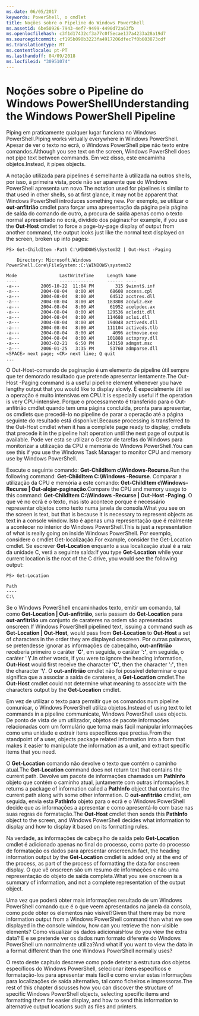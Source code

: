 ```yaml
---
ms.date: 06/05/2017
keywords: PowerShell, o cmdlet
title: Noções sobre o Pipeline do Windows PowerShell
ms.assetid: 6be50926-7943-4ef7-9499-4490d72a63fb
ms.openlocfilehash: c3f1d17432cf3a77c0f5ecae137a4233a28a19d7
ms.sourcegitcommit: cf195b090b3223fa4917206dfec7f0b603873cdf
ms.translationtype: MT
ms.contentlocale: pt-PT
ms.lasthandoff: 04/09/2018
ms.locfileid: "30951074"
---
```

# <a name="understanding-the-windows-powershell-pipeline"></a><span data-ttu-id="0c56a-103">Noções sobre o Pipeline do Windows PowerShell</span><span class="sxs-lookup"><span data-stu-id="0c56a-103">Understanding the Windows PowerShell Pipeline</span></span>
<span data-ttu-id="0c56a-104">Piping em praticamente qualquer lugar funciona no Windows PowerShell.</span><span class="sxs-lookup"><span data-stu-id="0c56a-104">Piping works virtually everywhere in Windows PowerShell.</span></span> <span data-ttu-id="0c56a-105">Apesar de ver o texto no ecrã, o Windows PowerShell pipe não texto entre comandos.</span><span class="sxs-lookup"><span data-stu-id="0c56a-105">Although you see text on the screen, Windows PowerShell does not pipe text between commands.</span></span> <span data-ttu-id="0c56a-106">Em vez disso, este encaminha objetos.</span><span class="sxs-lookup"><span data-stu-id="0c56a-106">Instead, it pipes objects.</span></span>

<span data-ttu-id="0c56a-107">A notação utilizada para pipelines é semelhante à utilizada na outros shells, por isso, à primeira vista, pode não ser aparente que do Windows PowerShell apresenta um novo.</span><span class="sxs-lookup"><span data-stu-id="0c56a-107">The notation used for pipelines is similar to that used in other shells, so at first glance, it may not be apparent that Windows PowerShell introduces something new.</span></span> <span data-ttu-id="0c56a-108">Por exemplo, se utilizar o **out-anfitrião** cmdlet para forçar uma apresentação da página pela página de saída do comando de outro, a procura de saída apenas como o texto normal apresentado no ecrã, dividido dos páginas:</span><span class="sxs-lookup"><span data-stu-id="0c56a-108">For example, if you use the **Out-Host** cmdlet to force a page-by-page display of output from another command, the output looks just like the normal text displayed on the screen, broken up into pages:</span></span>

```
PS> Get-ChildItem -Path C:\WINDOWS\System32 | Out-Host -Paging

    Directory: Microsoft.Windows PowerShell.Core\FileSystem::C:\WINDOWS\system32

Mode                LastWriteTime     Length Name
----                -------------     ------ ----
-a---        2005-10-22  11:04 PM        315 $winnt$.inf
-a---        2004-08-04   8:00 AM      68608 access.cpl
-a---        2004-08-04   8:00 AM      64512 acctres.dll
-a---        2004-08-04   8:00 AM     183808 accwiz.exe
-a---        2004-08-04   8:00 AM      61952 acelpdec.ax
-a---        2004-08-04   8:00 AM     129536 acledit.dll
-a---        2004-08-04   8:00 AM     114688 aclui.dll
-a---        2004-08-04   8:00 AM     194048 activeds.dll
-a---        2004-08-04   8:00 AM     111104 activeds.tlb
-a---        2004-08-04   8:00 AM       4096 actmovie.exe
-a---        2004-08-04   8:00 AM     101888 actxprxy.dll
-a---        2003-02-21   6:50 PM     143150 admgmt.msc
-a---        2006-01-25   3:35 PM      53760 admparse.dll
<SPACE> next page; <CR> next line; Q quit
...
```

<span data-ttu-id="0c56a-109">O Out-Host-comando de paginação é um elemento de pipeline útil sempre que ter demorado resultado que pretende apresentar lentamente.</span><span class="sxs-lookup"><span data-stu-id="0c56a-109">The Out-Host -Paging command is a useful pipeline element whenever you have lengthy output that you would like to display slowly.</span></span> <span data-ttu-id="0c56a-110">É especialmente útil se a operação é muito intensivas em CPU.</span><span class="sxs-lookup"><span data-stu-id="0c56a-110">It is especially useful if the operation is very CPU-intensive.</span></span> <span data-ttu-id="0c56a-111">Porque o processamento é transferido para o Out-anfitrião cmdlet quando tem uma página concluída, pronta para apresentar, os cmdlets que precedê-lo no pipeline de parar a operação até a página seguinte do resultado está disponível.</span><span class="sxs-lookup"><span data-stu-id="0c56a-111">Because processing is transferred to the Out-Host cmdlet when it has a complete page ready to display, cmdlets that precede it in the pipeline halt operation until the next page of output is available.</span></span> <span data-ttu-id="0c56a-112">Pode ver esta se utilizar o Gestor de tarefas do Windows para monitorizar a utilização da CPU e memória do Windows PowerShell.</span><span class="sxs-lookup"><span data-stu-id="0c56a-112">You can see this if you use the Windows Task Manager to monitor CPU and memory use by Windows PowerShell.</span></span>

<span data-ttu-id="0c56a-113">Execute o seguinte comando: **Get-ChildItem c\\Windows-Recurse**.</span><span class="sxs-lookup"><span data-stu-id="0c56a-113">Run the following command: **Get-ChildItem C:\\Windows -Recurse**.</span></span> <span data-ttu-id="0c56a-114">Comparar a utilização da CPU e memória a este comando: **Get-ChildItem c\\Windows-Recurse | Out-alojar-paginação**.</span><span class="sxs-lookup"><span data-stu-id="0c56a-114">Compare the CPU and memory usage to this command: **Get-ChildItem C:\\Windows -Recurse | Out-Host -Paging**.</span></span> <span data-ttu-id="0c56a-115">O que vê no ecrã é o texto, mas isto acontece porque é necessário representar objetos como texto numa janela de consola.</span><span class="sxs-lookup"><span data-stu-id="0c56a-115">What you see on the screen is text, but that is because it is necessary to represent objects as text in a console window.</span></span> <span data-ttu-id="0c56a-116">Isto é apenas uma representação que é realmente a acontecer no interior do Windows PowerShell.</span><span class="sxs-lookup"><span data-stu-id="0c56a-116">This is just a representation of what is really going on inside Windows PowerShell.</span></span> <span data-ttu-id="0c56a-117">Por exemplo, considere o cmdlet Get-localização.</span><span class="sxs-lookup"><span data-stu-id="0c56a-117">For example, consider the Get-Location cmdlet.</span></span> <span data-ttu-id="0c56a-118">Se escrever **Get-Location** enquanto a sua localização atual é a raiz da unidade C, verá a seguinte saída:</span><span class="sxs-lookup"><span data-stu-id="0c56a-118">If you type **Get-Location** while your current location is the root of the C drive, you would see the following output:</span></span>

```
PS> Get-Location

Path
----
C:\
```

<span data-ttu-id="0c56a-119">Se o Windows PowerShell encaminhados texto, emitir um comando, tal como **Get-Location | Out-anfitrião**, seria passam do **Get-Location** para **out-anfitrião** um conjunto de carateres na ordem são apresentadas onscreen.</span><span class="sxs-lookup"><span data-stu-id="0c56a-119">If Windows PowerShell pipelined text, issuing a command such as **Get-Location | Out-Host**, would pass from **Get-Location** to **Out-Host** a set of characters in the order they are displayed onscreen.</span></span> <span data-ttu-id="0c56a-120">Por outras palavras, se pretendesse ignorar as informações de cabeçalho, **out-anfitrião** receberia primeiro o caráter '**C'**, em seguida, o caráter '**:'**, em seguida, o caráter ' **\\'**.</span><span class="sxs-lookup"><span data-stu-id="0c56a-120">In other words, if you were to ignore the heading information, **Out-Host** would first receive the character '**C'**, then the character '**:'**, then the character '**\\'**.</span></span> <span data-ttu-id="0c56a-121">O **out-anfitrião** cmdlet não foi possível determinar o que significa que a associar a saída de carateres, a **Get-Location** cmdlet.</span><span class="sxs-lookup"><span data-stu-id="0c56a-121">The **Out-Host** cmdlet could not determine what meaning to associate with the characters output by the **Get-Location** cmdlet.</span></span>

<span data-ttu-id="0c56a-122">Em vez de utilizar o texto para permitir que os comandos num pipeline comunicar, o Windows PowerShell utiliza objetos.</span><span class="sxs-lookup"><span data-stu-id="0c56a-122">Instead of using text to let commands in a pipeline communicate, Windows PowerShell uses objects.</span></span> <span data-ttu-id="0c56a-123">De ponto de vista de um utilizador, objetos de pacote informações relacionadas com um formulário que torna mais fácil manipular informações como uma unidade e extrair itens específicos que precisa.</span><span class="sxs-lookup"><span data-stu-id="0c56a-123">From the standpoint of a user, objects package related information into a form that makes it easier to manipulate the information as a unit, and extract specific items that you need.</span></span>

<span data-ttu-id="0c56a-124">O **Get-Location** comando não devolve o texto que contém o caminho atual.</span><span class="sxs-lookup"><span data-stu-id="0c56a-124">The **Get-Location** command does not return text that contains the current path.</span></span> <span data-ttu-id="0c56a-125">Devolve um pacote de informações chamados um **PathInfo** objeto que contém o caminho atual, juntamente com outras informações.</span><span class="sxs-lookup"><span data-stu-id="0c56a-125">It returns a package of information called a **PathInfo** object that contains the current path along with some other information.</span></span> <span data-ttu-id="0c56a-126">O **out-anfitrião** cmdlet, em seguida, envia esta **PathInfo** objeto para o ecrã e o Windows PowerShell decide que as informações a apresentar e como apresentá-lo com base nas suas regras de formatação.</span><span class="sxs-lookup"><span data-stu-id="0c56a-126">The **Out-Host** cmdlet then sends this **PathInfo** object to the screen, and Windows PowerShell decides what information to display and how to display it based on its formatting rules.</span></span>

<span data-ttu-id="0c56a-127">Na verdade, as informações de cabeçalho de saída pelo **Get-Location** cmdlet é adicionado apenas no final do processo, como parte do processo de formatação os dados para apresentar onscreen.</span><span class="sxs-lookup"><span data-stu-id="0c56a-127">In fact, the heading information output by the **Get-Location** cmdlet is added only at the end of the process, as part of the process of formatting the data for onscreen display.</span></span> <span data-ttu-id="0c56a-128">O que vê onscreen são um resumo de informações e não uma representação do objeto de saída completa.</span><span class="sxs-lookup"><span data-stu-id="0c56a-128">What you see onscreen is a summary of information, and not a complete representation of the output object.</span></span>

<span data-ttu-id="0c56a-129">Uma vez que poderá obter mais informações resultado de um Windows PowerShell comando que é o que veem apresentados na janela da consola, como pode obter os elementos não visível?</span><span class="sxs-lookup"><span data-stu-id="0c56a-129">Given that there may be more information output from a Windows PowerShell command than what we see displayed in the console window, how can you retrieve the non-visible elements?</span></span> <span data-ttu-id="0c56a-130">Como visualizar os dados adicionais</span><span class="sxs-lookup"><span data-stu-id="0c56a-130">How do you view the extra data?</span></span> <span data-ttu-id="0c56a-131">E e se pretende ver os dados num formato diferente do Windows PowerShell um normalmente utiliza?</span><span class="sxs-lookup"><span data-stu-id="0c56a-131">And what if you want to view the data in a format different than the one Windows PowerShell normally uses?</span></span>

<span data-ttu-id="0c56a-132">O resto deste capítulo descreve como pode detetar a estrutura dos objetos específicos do Windows PowerShell, selecionar itens específicos e formatação-los para apresentar mais fácil e como enviar estas informações para localizações de saída alternativo, tal como ficheiros e impressoras.</span><span class="sxs-lookup"><span data-stu-id="0c56a-132">The rest of this chapter discusses how you can discover the structure of specific Windows PowerShell objects, selecting specific items and formatting them for easier display, and how to send this information to alternative output locations such as files and printers.</span></span>
